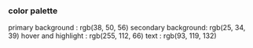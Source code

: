 ### color palette

primary background  : rgb(38, 50, 56)
secondary background: rgb(25, 34, 39)
hover and highlight : rgb(255, 112, 66)
text                : rgb(93, 119, 132)